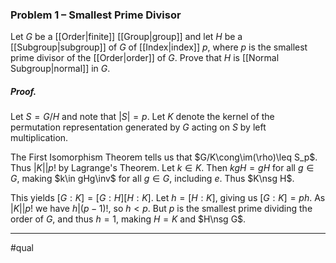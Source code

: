 ### Problem 1 – Smallest Prime Divisor
Let $G$ be a [[Order|finite]] [[Group|group]] and let $H$ be a [[Subgroup|subgroup]] of $G$ of [[Index|index]] $p$, where $p$ is the smallest prime divisor of the [[Order|order]] of $G$. Prove that $H$ is [[Normal Subgroup|normal]] in $G$.

##### *Proof.*
Let $S=G/H$ and note that $|S|=p$. Let $K$ denote the kernel of the permutation representation generated by $G$ acting on $S$ by left multiplication.

The First Isomorphism Theorem tells us that $G/K\cong\im(\rho)\leq S_p$. Thus $|K|\big|p!$ by Lagrange's Theorem. Let $k\in K$. Then $kgH=gH$ for all $g\in G$, making $k\in gHg\inv$ for all $g\in G,$ including $e$. Thus $K\nsg H$. 

This yields $[G:K]=[G:H][H:K]$. Let $h=[H:K]$, giving us $[G:K]=ph$. As $|K|\big|p!$ we have $h|(p-1)!$, so $h<p$. But $p$ is the smallest prime dividing the order of $G$, and thus $h=1$, making $H=K$ and $H\nsg G$. 
***
#qual